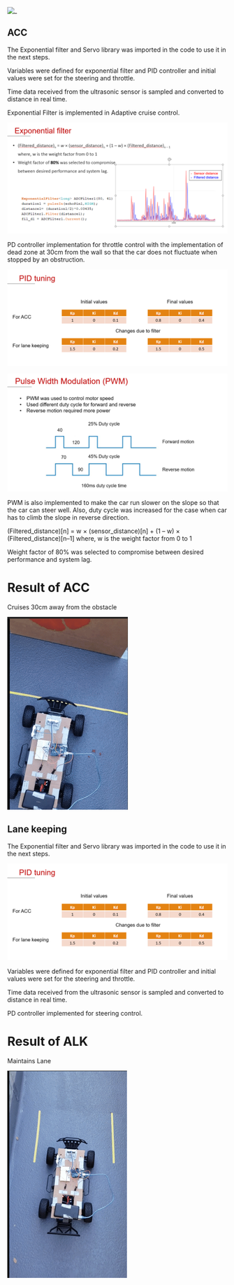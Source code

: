 ![_](https://github.com/spanthr/F1_10th_Level3_ADAS_Algorithm_ACC_ALC/blob/main/Code/Images/Picture15.png)


## ACC

The Exponential filter and Servo library was imported in the code to use it in the next steps.

Variables were defined for exponential filter and PID controller and initial values were set for the steering and throttle.

Time data received from the ultrasonic sensor is sampled and converted to distance in real time.

Exponential Filter is implemented in Adaptive cruise control.

![_](https://github.com/spanthr/F1_10th_Level3_ADAS_Algorithm_ACC_ALC/blob/main/Code/Images/Picture12.png)






PD controller implementation for throttle control with the implementation of dead zone at 30cm from the wall so that the car does not fluctuate when stopped by an obstruction. 

![_](https://github.com/spanthr/F1_10th_Level3_ADAS_Algorithm_ACC_ALC/blob/main/Code/Images/Picture13.png)



![_](https://github.com/spanthr/F1_10th_Level3_ADAS_Algorithm_ACC_ALC/blob/main/Code/Images/Picture14.png)

PWM is also implemented to make the car run slower on the slope so that the car can steer well. Also, duty cycle was increased for the case when car has to climb the slope in reverse direction.



(Filtered_distance)[n] = w × (sensor_distance)[n] + (1 – w) × (Filtered_distance)[n–1] where, w is the weight factor from 0 to 1

Weight factor of 80% was selected to compromise between desired performance and system lag.

# Result of ACC

Cruises 30cm away from the obstacle

![_](https://github.com/spanthr/F1_10th_Level3_ADAS_Algorithm_ACC_ALC/blob/main/Code/Images/2.png)


## Lane keeping

The Exponential filter and Servo library was imported in the code to use it in the next steps.

![_](https://github.com/spanthr/F1_10th_Level3_ADAS_Algorithm_ACC_ALC/blob/main/Code/Images/Picture13.png)

Variables were defined for exponential filter and PID controller and initial values were set for the steering and throttle.

Time data received from the ultrasonic sensor is sampled and converted to distance in real time.

PD controller implemented for steering control.



# Result of ALK

Maintains Lane

![_](https://github.com/spanthr/F1_10th_Level3_ADAS_Algorithm_ACC_ALC/blob/main/Code/Images/1.png)


